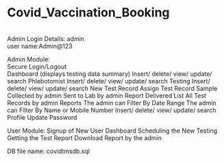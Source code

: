 # Covid_Vaccination_Booking
<br>
Admin Login Details: admin <br>
user name:Admin@123
<br>

Admin Module: <br>
Secure Login/Logout <br>
Dashboard (displays testing data summary)
Insert/ delete/ view/ update/ search Phlebotomist
Insert/ delete/ view/ update/ search Testing
Insert/ delete/ view/ update/ search New Test Record
Assign Test Record
Sample Collected by admin
Sent to Lab by admin
Report Delivered
List All Test Records by admin
Reports
The admin can Filter By Date Range
The admin can Filter By Name or Mobile Number
Insert/ delete/ view/ update/ search Profile
Update Password

User Module:
Signup of New User
Dashboard
Scheduling the New Testing
Getting the Test Report
Download Report by the admin

DB file name:
covidtmsdb.sql
